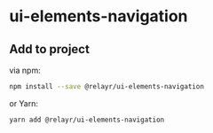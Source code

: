 # ui-elements-navigation

## Add to project

via npm:

```bash
npm install --save @relayr/ui-elements-navigation
```

or Yarn:
```bash
yarn add @relayr/ui-elements-navigation
```
